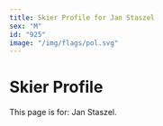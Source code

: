 ```yaml
---
title: Skier Profile for Jan Staszel
sex: "M"
id: "925"
image: "/img/flags/pol.svg" 
---
```


# Skier Profile

This page is for: Jan Staszel.
    